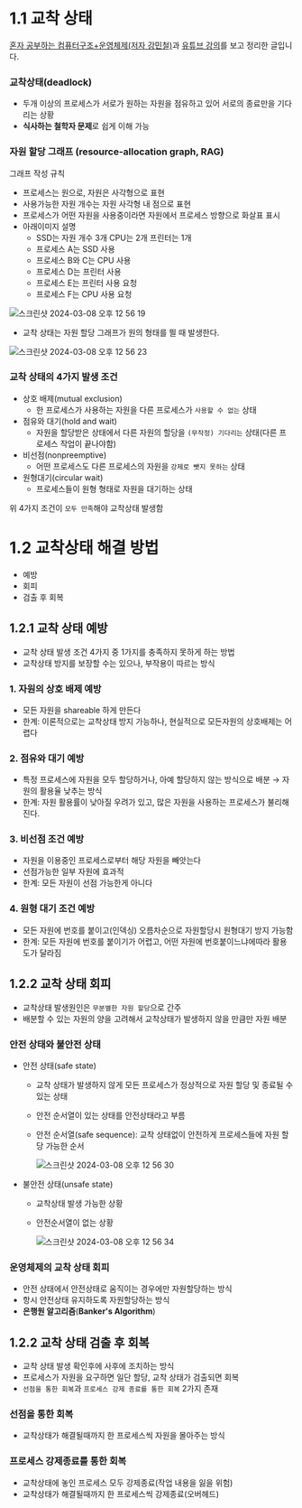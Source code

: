 # 1.1 교착 상태

[혼자 공부하는 컴퓨터구조+운영체제(저자 강민철)](https://www.yes24.com/Product/Goods/111378840)과 [유튜브 강의](https://www.youtube.com/watch?v=isj4sZhoxjk&list=PLYH7OjNUOWLUz15j4Q9M6INxK5J3-59GC&index=2)를 보고 정리한 글입니다. 

### 교착상태(deadlock)

- 두개 이상의 프로세스가 서로가 원하는 자원을 점유하고 있어 서로의 종료만을 기다리는 상황
- **식사하는 철학자 문제**로 쉽게 이해 가능

### **자원 할당 그래프 (resource-allocation graph, RAG)**

그래프 작성 규칙

- 프로세스는 원으로, 자원은 사각형으로 표현
- 사용가능한 자원 개수는 자원 사각형 내 점으로 표현
- 프로세스가 어떤 자원을 사용중이라면 자원에서 프로세스 방향으로 화살표 표시
- 아래이미지 설명
    - SSD는 자원 개수 3개 CPU는 2개 프린터는 1개
    - 프로세스 A는 SSD 사용
    - 프로세스 B와 C는 CPU 사용
    - 프로세스 D는 프린터 사용
    - 프로세스 E는 프린터 사용 요청
    - 프로세스 F는 CPU 사용 요청

![스크린샷 2024-03-08 오후 12 56 19](https://github.com/puretension/UnivStudyRepo/assets/106448279/73dcc4fb-126e-4b26-987e-d7721ec6ac7d)

- 교착 상태는 자원 할당 그래프가 원의 형태를 띌 때 발생한다.

![스크린샷 2024-03-08 오후 12 56 23](https://github.com/puretension/UnivStudyRepo/assets/106448279/3acf5579-2bf3-4794-88d4-7b4803edde22)

### 교착 상태의 4가지 발생 조건

- 상호 배제(mutual exclusion)
    - 한 프로세스가 사용하는 자원을 다른 프로세스가 `사용할 수 없는` 상태
- 점유와 대기(hold and wait)
    - 자원을 할당받은 상태에서 다른 자원의 할당을 `(무작정) 기다리는` 상태(다른 프로세스 작업이 끝나야함)
- 비선점(nonpreemptive)
    - 어떤 프로세스도 다른 프로세스의 자원을 `강제로 뺏지 못하는` 상태
- 원형대기(circular wait)
    - 프로세스들이 원형 형태로 자원을 대기하는 상태

위 4가지 조건이 `모두 만족`해야 교착상태 발생함

# 1.2 교착상태 해결 방법

- 예방
- 회피
- 검출 후 회복

## 1.2.1 교착 상태 예방

- 교착 상태 발생 조건 4가지 중 1가지를 충족하지 못하게 하는 방법
- 교착상태 방지를 보장할 수는 있으나, 부작용이 따르는 방식

### 1. 자원의 상호 배제 예방

- 모든 자원을 shareable 하게 만든다
- 한계: 이론적으로는 교착상태 방지 가능하나, 현실적으로 모든자원의 상호배제는 어렵다

### 2. 점유와 대기 예방

- 특정 프로세스에 자원을 모두 할당하거나, 아예 할당하지 않는 방식으로 배분 → 자원의 활용율 낮추는 방식
- 한계: 자원 활용률이 낮아질 우려가 있고, 많은 자원을 사용하는 프로세스가 불리해진다.

### 3. 비선점 조건 예방

- 자원을 이용중인 프로세스로부터 해당 자원을 빼앗는다
- 선점가능한 일부 자원에 효과적
- 한계: 모든 자원이 선점 가능한게 아니다

### 4. 원형 대기 조건 예방

- 모든 자원에 번호를 붙이고(인덱싱)  오름차순으로 자원할당시 원형대기 방지 가능함
- 한계: 모든 자원에 번호를 붙이기가 어렵고, 어떤 자원에 번호붙이느냐에따라 활용도가 달라짐

## 1.2.2 교착 상태 회피

- 교착상태 발생원인은 `무분별한 자원 할당`으로 간주
- 배분할 수 있는 자원의 양을 고려해서 교착상태가 발생하지 않을 만큼만 자원 배분

### 안전 상태와 불안전 상태

- 안전 상태(safe state)
    - 교착 상태가 발생하지 않게 모든 프로세스가 정상적으로 자원 할당 및 종료될 수 있는 상태
    - 안전 순서열이 있는 상태를 안전상태라고 부름
    - 안전 순서열(safe sequence): 교착 상태없이 안전하게 프로세스들에 자원 할당 가능한 순서
        
        ![스크린샷 2024-03-08 오후 12 56 30](https://github.com/puretension/UnivStudyRepo/assets/106448279/6ae3acb9-a8ba-46a6-988b-56459d048291)
      
- 불안전 상태(unsafe state)
    - 교착상태 발생 가능한 상황
    - 안전순서열이 없는 상황
        
        ![스크린샷 2024-03-08 오후 12 56 34](https://github.com/puretension/UnivStudyRepo/assets/106448279/2aece0ab-5053-423c-a359-f21309b44f13)

### 운영체제의 교착 상태 회피

- 안전 상태에서 안전상태로 움직이는 경우에만 자원할당하는 방식
- 항시 안전상태 유지하도록 자원할당하는 방식
- **은행원 알고리즘**(**Banker's Algorithm**)

## 1.2.2 교착 상태 검출 후 회복

- 교착 상태 발생 확인후에 사후에 조치하는 방식
- 프로세스가 자원을 요구하면 일단 할당, 교착 상태가 검출되면 회복
- `선점을 통한 회복`과 `프로세스 강제 종료를 통한 회복` 2가지 존재

### 선점을 통한 회복

- 교착상태가 해결될때까지 한 프로세스씩 자원을 몰아주는 방식

### 프로세스 강제종료를 통한 회복

- 교착상태에 놓인 프로세스 모두 강제종료(작업 내용을 잃을 위험)
- 교착상태가 해결될때까지 한 프로세스씩 강제종료(오버헤드)
